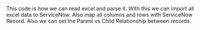 This code is how we can read excel and parse it. With this we can import all excel data to ServiceNow. 
Also map all columns and rows with ServiceNow Record. Also we can set the Parent vs Child Relationship between records.
